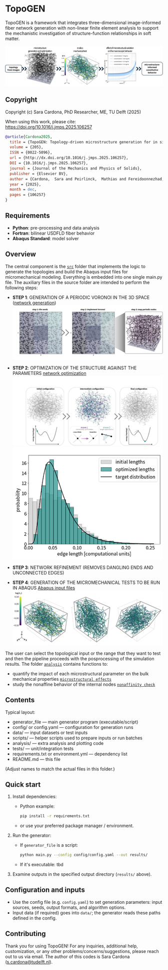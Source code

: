 # TopoGEN
TopoGEN is a framework that integrates three-dimensional image-informed fiber network generation with non-linear finite element analysis to support the mechanistic investigation of structure-function relationships in soft matter. 

![Abstract](figures/abstract.jpg)

## Copyright
Copyright (c) Sara Cardona, PhD Researcher, ME, TU Delft (2025)

When using this work, please cite:
https://doi.org/10.1016/j.jmps.2025.106257

~~~bibtex
@article{Cardona2025,
  title = {TopoGEN: Topology-driven microstructure generation for in silico modeling of fiber network mechanics},
  volume = {205},
  ISSN = {0022-5096},
  url = {http://dx.doi.org/10.1016/j.jmps.2025.106257},
  DOI = {10.1016/j.jmps.2025.106257},
  journal = {Journal of the Mechanics and Physics of Solids},
  publisher = {Elsevier BV},
  author = {Cardona,  Sara and Peirlinck,  Mathias and Fereidoonnezhad,  Behrooz},
  year = {2025},
  month = dec,
  pages = {106257}
}
~~~

## Requirements
- **Python**: pre-processing and data analysis
- **Fortran**: bilinear USDFLD fiber behavior
- **Abaqus Standard**: model solver

## Overview
The central component is the [`src`](./src) folder that implements the logic to generate the topologies and build the Abaqus input files for micromechanical modeling. Everything is embedded into one single main.py file. The auxiliary files in the source folder are intended to perform the following steps:

- **STEP 1**: GENERATION OF A PERIODIC VORONOI IN THE 3D SPACE ([network generation](src/create_periodic_network.py))
![periodicity](figures/periodicity.jpg)

- **STEP 2**: OPTIMIZATION OF THE STRUCTURE AGAINST THE PARAMETERS  [network optimization](src/optimize_periodic_network.py)
![optimization](figures/optimization.jpg)
![length_optimization](figures/length_optimization.png)

- **STEP 3**: NETWORK REFINEMENT (REMOVES DANGLING ENDS AND UNCONNECTED EDGES)
- **STEP 4**: GENERATION OF THE MICROMECHANICAL TESTS TO BE RUN IN ABAQUS [Abaqus input files](src/write_abaqus_input_file.py)
![loading](figures/loading.jpg)


The user can select the topological input or the range that they want to test and then the pipeline proceeds with the posprocessing of the simulation results. The folder [`analysis`](./analysis) contains functions to:
- quantify the impact of each microstructural parameter on the bulk mechanical properties [`microstructural effects`](./analysis/microstructural_effects/)
- study the nonaffine behavior of the internal nodes [`nonaffinity check`](./analysis/nonaffinity_check/)

## Contents
Typical layout:
- generator_file — main generator program (executable/script)
- config/ or config.yaml — configuration for generation runs
- data/ — input datasets or test inputs
- scripts/ — helper scripts used to prepare inputs or run batches
- analysis/ — extra analysis and plotting code
- tests/ — unit/integration tests
- requirements.txt or environment.yml — dependency list
- README.md — this file

(Adjust names to match the actual files in this folder.)

## Quick start
1. Install dependencies:
    - Python example:
      ```bash
      pip install -r requirements.txt
      ```
    - or use your preferred package manager / environment.

2. Run the generator:
    - If `generator_file` is a script:
      ```bash
      python main.py --config config/config.yaml --out results/
      ```
    - If it's executable:
    tbd

3. Examine outputs in the specified output directory (`results/` above).

## Configuration and inputs
- Use the config file (e.g. `config.yaml`) to set generation parameters: input sources, seeds, output formats, and algorithm options.
- Input data (if required) goes into `data/`; the generator reads these paths defined in the config.

## Contributing
Thank you for using TopoGEN! For any inquiries, additional help, customization, or any other problems/concerns/suggestions, please reach out to us via email. The author of this codes is Sara Cardona (s.cardona@tudelft.nl).
